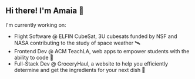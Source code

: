 ## Hi there! I'm Amaia 👋
I'm currently working on:
- Flight Software @ ELFIN CubeSat, 3U cubesats funded by NSF and NASA contributing to the study of space weather 🛰️
- Frontend Dev @ ACM TeachLA, web apps to empower students with the ability to code 🌱
- Full-Stack Dev @ GroceryHaul, a website to help you efficiently determine and get the ingredients for your next dish 🛒 

<!--
I'm currently working on:
- Flight Software @ ELFIN CubeSat 
- Frontend Dev @ ACM TeachLA
- Full-Stack Dev @ GroceryHaul

**NotAmaia/NotAmaia** is a ✨ _special_ ✨ repository because its `README.md` (this file) appears on your GitHub profile.

Here are some ideas to get you started:

- 🔭 I’m currently working on ...
- 🌱 I’m currently learning ...
- 👯 I’m looking to collaborate on ...
- 🤔 I’m looking for help with ...
- 💬 Ask me about ...
- 📫 How to reach me: ...
- 😄 Pronouns: ...
- ⚡ Fun fact: ...
-->
